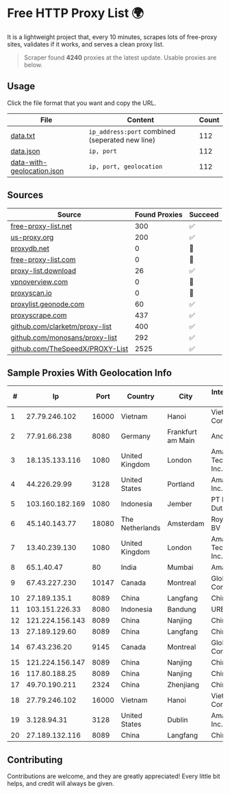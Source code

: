 
# Free HTTP Proxy List 🌍

It is a lightweight project that, every 10 minutes, scrapes lots of free-proxy sites, validates if it works, and serves a clean proxy list.


> Scraper found **4240** proxies at the latest update. Usable proxies are below.

## Usage

Click the file format that you want and copy the URL.


|File|Content|Count|
|----|-------|-----|
|[data.txt](https://raw.githubusercontent.com/themiralay/Proxy-List-World/master/data.txt)|`ip_address:port` combined (seperated new line)|112|
|[data.json](https://raw.githubusercontent.com/themiralay/Proxy-List-World/master/data.json)|`ip, port`|112|
|[data-with-geolocation.json](https://raw.githubusercontent.com/themiralay/Proxy-List-World/master/data-with-geolocation.json)|`ip, port, geolocation`|112|

## Sources

|Source|Found Proxies|Succeed|
|------|-------------|-------|
|[free-proxy-list.net](https://free-proxy-list.net)|300|✅|
|[us-proxy.org](https://www.us-proxy.org)|200|✅|
|[proxydb.net](http://proxydb.net)|0|🚫|
|[free-proxy-list.com](https://free-proxy-list.com/?page=&port=&type%5B%5D=http&type%5B%5D=https&up_time=0&search=Search)|0|🚫|
|[proxy-list.download](https://www.proxy-list.download/HTTP)|26|✅|
|[vpnoverview.com](https://vpnoverview.com/privacy/anonymous-browsing/free-proxy-servers)|0|🚫|
|[proxyscan.io](https://www.proxyscan.io)|0|🚫|
|[proxylist.geonode.com](https://proxylist.geonode.com/api/proxy-list?limit=300&page=1&sort_by=lastChecked&sort_type=desc&protocols=http,https)|60|✅|
|[proxyscrape.com](https://api.proxyscrape.com/v2/?request=displayproxies&protocol=http&timeout=10000&country=all&ssl=all&anonymity=all)|437|✅|
|[github.com/clarketm/proxy-list](https://raw.githubusercontent.com/clarketm/proxy-list/master/proxy-list-raw.txt)|400|✅|
|[github.com/monosans/proxy-list](https://raw.githubusercontent.com/monosans/proxy-list/main/proxies/http.txt)|292|✅|
|[github.com/TheSpeedX/PROXY-List](https://raw.githubusercontent.com/TheSpeedX/PROXY-List/master/http.txt)|2525|✅|


## Sample Proxies With Geolocation Info

|#|Ip|Port|Country|City|Internet Service Provider|
|-|--|----|-------|----|-------------------------|
|1|27.79.246.102|16000|Vietnam|Hanoi|Viettel Corporation|
|2|77.91.66.238|8080|Germany|Frankfurt am Main|Andrii Hrosh|
|3|18.135.133.116|1080|United Kingdom|London|Amazon Technologies Inc.|
|4|44.226.29.99|3128|United States|Portland|Amazon.com, Inc.|
|5|103.160.182.169|1080|Indonesia|Jember|PT Internusa Duta Makmur|
|6|45.140.143.77|18080|The Netherlands|Amsterdam|RoyaleHosting BV|
|7|13.40.239.130|1080|United Kingdom|London|Amazon Technologies Inc.|
|8|65.1.40.47|80|India|Mumbai|Amazon.com|
|9|67.43.227.230|10147|Canada|Montreal|GloboTech Communications|
|10|27.189.135.1|8089|China|Langfang|Chinanet|
|11|103.151.226.33|8080|Indonesia|Bandung|URBANACCESS|
|12|121.224.156.143|8089|China|Nanjing|China Telecom|
|13|27.189.129.60|8089|China|Langfang|Chinanet|
|14|67.43.236.20|9145|Canada|Montreal|GloboTech Communications|
|15|121.224.156.147|8089|China|Nanjing|China Telecom|
|16|117.80.188.25|8089|China|Nanjing|China Telecom|
|17|49.70.190.211|2324|China|Zhenjiang|Chinanet|
|18|27.79.246.102|16000|Vietnam|Hanoi|Viettel Corporation|
|19|3.128.94.31|3128|United States|Dublin|Amazon.com, Inc.|
|20|27.189.132.116|8089|China|Langfang|Chinanet|



## Contributing

Contributions are welcome, and they are greatly appreciated! Every
little bit helps, and credit will always be given.


